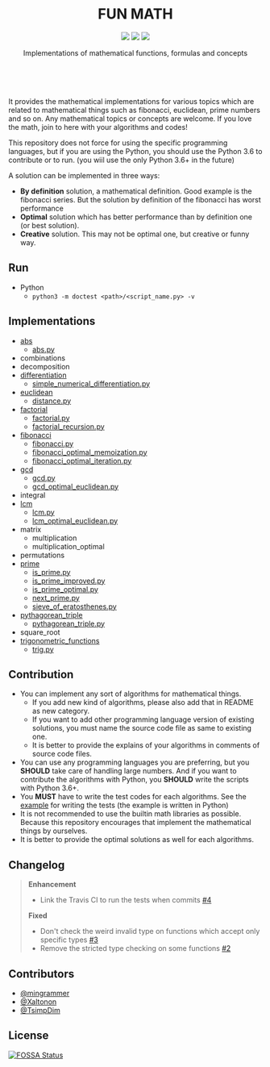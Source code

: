 <br><br>

<h1 align="center">FUN MATH</h1>

<p align="center">
  <a href="/LICENSE"><img src="https://img.shields.io/badge/license-MIT-blue.svg"/></a>
  <a href="https://app.fossa.io/projects/git%2Bgithub.com%2Fmingrammer%2Ffunmath?ref=badge_shield" alt="FOSSA Status"><img src="https://app.fossa.io/api/projects/git%2Bgithub.com%2Fmingrammer%2Ffunmath.svg?type=shield"/></a>
  <a href="https://docs.python.org/3/index.html"><img src="https://img.shields.io/badge/python-3.6-blue.svg"/></a>
</p>

<p align="center">
  Implementations of mathematical functions, formulas and concepts
</p>

<br><br><br>

It provides the mathematical implementations for various topics which are related to mathematical things such as fibonacci, euclidean, prime numbers and so on. Any mathematical topics or concepts are welcome. If you love the math, join to here with your algorithms and codes!

This repository does not force for using the specific programming languages, but if you are using the Python, you should use the Python 3.6 to contribute or to run. (you wiil use the only Python 3.6+ in the future)

A solution can be implemented in three ways:

- **By definition** solution, a mathematical definition. Good example is the fibonacci series. But the solution by definition of the fibonacci has worst performance
- **Optimal** solution which has better performance than by definition one (or best solution).
- **Creative** solution. This may not be optimal one, but creative or funny way.

## Run

* Python
  * `python3 -m doctest <path>/<script_name.py> -v`

## Implementations

* [abs](abs)
  * [abs.py](abs/abs.py)
* combinations
* decomposition
* [differentiation](differentiation)
  * [simple_numerical_differentiation.py](differentiation/simple_numerical_differentiation.py)
* [euclidean](euclidean)
  * [distance.py](euclidean/distance.py)
* [factorial](factorial)
  * [factorial.py](factorial/factorial.py)
  * [factorial_recursion.py](factorial/factorial_recursion.py)
* [fibonacci](fibonacci)
  * [fibonacci.py](fibonacci/fibonacci.py)
  * [fibonacci_optimal_memoization.py](fibonacci/fibonacci_optimal_memoization.py)
  * [fibonacci_optimal_iteration.py](fibonacci/fibonacci_optimal_iteration.py)
* [gcd](gcd)
  * [gcd.py](gcd/gcd.py)
  * [gcd_optimal_euclidean.py](gcd/gcd_optimal_euclidean.py)
* integral
* [lcm](lcm)
  * [lcm.py](lcm/lcm.py)
  * [lcm_optimal_euclidean.py](lcm/lcm_optimal_euclidean.py)
* matrix
  * multiplication
  * multiplication_optimal
* permutations
* [prime](prime)
  * [is_prime.py](prime/is_prime.py)
  * [is_prime_improved.py](prime/is_prime_improved.py)
  * [is_prime_optimal.py](prime/is_prime_optimal.py)
  * [next_prime.py](prime/next_prime.py)
  * [sieve_of_eratosthenes.py](prime/sieve_of_eratosthenes.py)
* [pythagorean_triple](pythagorean_triple)
  * [pythagorean_triple.py](pythagorean_triple/pythagorean_triple.py)
* square_root
* [trigonometric_functions](trigonometric_functions)
  * [trig.py](trigonometric_functions/trig.py)

## Contribution

* You can implement any sort of algorithms for mathematical things.
  * If you add new kind of algorithms, please also add that in README as new category.
  * If you want to add other programming language version of existing solutions, you must name the source code file as same to existing one.
  * It is better to provide the explains of your algorithms in comments of source code files.
* You can use any programming languages you are preferring, but you **SHOULD** take care of handling large numbers. And if you want to contribute the algorithms with Python, you **SHOULD** write the scripts with Python 3.6+.
* You **MUST** have to write the test codes for each algorithms. See the [example](fibonacci/fibonacci_optimal_memoization.py) for writing the tests (the example is written in Python)
* It is not recommended to use the builtin math libraries as possible. Because this repository encourages that implement the mathematical things by ourselves.
* It is better to provide the optimal solutions as well for each algorithms.

## Changelog
> **Enhancement**
> - Link the Travis CI to run the tests when commits [#4](../../issues/4)
>
> **Fixed**
> - Don't check the weird invalid type on functions which accept only specific types [#3](../../issues/3)
> - Remove the stricted type checking on some functions [#2](../../issues/2)

## Contributors

- [@mingrammer](https://github.com/mingrammer)
- [@Xaltonon](https://github.com/Xaltonon )
- [@TsimpDim](https://github.com/TsimpDim)

## License

[![FOSSA Status](https://app.fossa.io/api/projects/git%2Bgithub.com%2Fmingrammer%2Ffunmath.svg?type=large)](https://app.fossa.io/projects/git%2Bgithub.com%2Fmingrammer%2Ffunmath?ref=badge_large)
